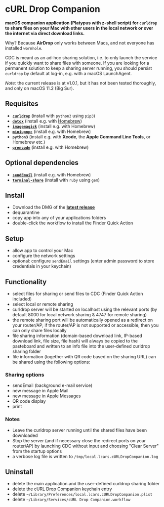 # cURL Drop Companion

**macOS companion application (Platypus with z-shell script) for `curldrop` to share files on your Mac with other users in the local network or over the internet via direct download links.**

Why? Because **AirDrop** only works between Macs, and not everyone has installed `wormhole`.

CDC is meant as an ad-hoc sharing solution, i.e. to only launch the service if you quickly want to share files with someone. If you are looking for a permanent solution to keep a sharing server running, you should persist `curldrop` by default at log-in, e.g. with a macOS LaunchAgent.

*Note:* the current release is at v1.0.1, but it has not been tested thoroughly, and only on macOS 11.2 (Big Sur).

## Requisites
* **[`curldrop`](https://github.com/kennell/curldrop)** (install with `python3` using `pip3`)
* **[`detox`](http://detox.sourceforge.net/)** (install e.g. with [Homebrew](https://brew.sh))
* **[`imagemagick`](https://www.imagemagick.org/)** (install e.g. with Homebrew)
* **[`miniupnpc`](https://miniupnp.tuxfamily.org/)** (install e.g. with Homebrew)
* **`python3`** (install e.g. with **Xcode**, the **Apple Command Line Tools**, or Homebrew etc.)
* **[`qrencode`](https://fukuchi.org/works/qrencode/index.html.en)** (install e.g. with Homebrew)

## Optional dependencies
* **[`sendEmail`](https://github.com/mogaal/sendemail)** (install e.g. with Homebrew)
* **[`terminal-share`](https://github.com/mattt/terminal-share)** (install with `ruby` using `gem`)

## Install
* Download the DMG of the **[latest release](https://github.com/JayBrown/cURL-Drop-Companion/releases/latest)**
* dequarantine
* copy app into any of your applications folders
* double-click the workflow to install the Finder Quick Action 

## Setup
* allow app to control your Mac
* configure the network settings
* optional: configure `sendEmail` settings (enter admin password to store credentials in your keychain)

## Functionality
* select files for sharing or send files to CDC (Finder Quick Action included)
* select local or remote sharing
* curldrop server will be started on localhost using the relevant ports (by default 8000 for local network sharing & 4747 for remote sharing)
* the remote sharing port will be automatically opened as a redirect on your router/AP; if the router/AP is not supported or accessible, then you can only share files locally
* file sharing information (domain-based download link, IP-based download link, file size, file hash) will always be copied to the pasteboard and written to an info file into the user-defined curldrop sharing folder
* file information (together with QR code based on the sharing URL) can be shared using the following options:

### Sharing options
* sendEmail (background e-mail service)
* new message in Apple Mail
* new message in Apple Messages
* QR code display
* print

### Notes
* Leave the curldrop server running until the shared files have been downloaded
* Stop the server (and if necessary close the redirect ports on your router/AP) by launching CDC without input and choosing "Clear Server" from the startup options
* a verbose log file is written to `/tmp/local.lcars.cURLDropCompanion.log`
 
## Uninstall
* delete the main application and the user-defined curldrop sharing folder
* delete the cURL Drop Companion keychain entry
* delete `~/Library/Preferences/local.lcars.cURLDropCompanion.plist`
* delete `~/Library/Services/cURL Drop Companion.workflow`
